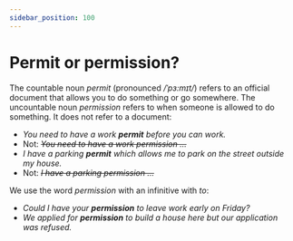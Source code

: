 ```yaml
---
sidebar_position: 100
---
```


# Permit or permission?

The countable noun *permit* (pronounced */ˈpɜ:mɪt/*) refers to an official document that allows you to do something or go somewhere. The uncountable noun *permission* refers to when someone is allowed to do something. It does not refer to a document:

- *You need to have a work **permit** before you can work.*
- Not: *~~You need to have a work permission ...~~*
- *I have a parking **permit** which allows me to park on the street outside my house.*
- Not: *~~I have a parking permission ...~~*

We use the word *permission* with an infinitive with *to*:

- *Could I have your **permission** to leave work early on Friday?*
- *We applied for **permission** to build a house here but our application was refused.*
